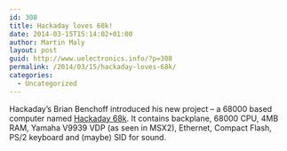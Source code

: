 ```yaml
---
id: 308
title: Hackaday loves 68k!
date: 2014-03-15T15:14:02+01:00
author: Martin Maly
layout: post
guid: http://www.uelectronics.info/?p=308
permalink: /2014/03/15/hackaday-loves-68k/
categories:
  - Uncategorized
---
```

Hackaday&#8217;s Brian Benchoff introduced his new project &#8211; a 68000 based computer named [Hackaday 68k](http://hackaday.com/tag/hackaday-68k/). It contains backplane, 68000 CPU, 4MB RAM, Yamaha V9939 VDP (as seen in MSX2), Ethernet, Compact Flash, PS/2 keyboard and (maybe) SID for sound.